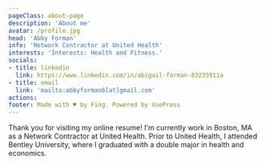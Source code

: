 ```yaml
---
pageClass: about-page
description: 'About me'
avatar: /profile.jpg
head: 'Abby Forman'
info: 'Network Contractor at United Health'
interests: 'Interests: Health and Fitness.'
socials:
- title: linkedin
  link: https://www.linkedin.com/in/abigail-forman-83235911a
- title: email
  link: 'mailto:abbyforman6[at]gmail.com'
actions:
footer: Made with ♥ by Fing. Powered by VuePress
---
```


<AboutCard :frontmatter="$page.frontmatter" >

Thank you for visiting my online resume! I'm currently work in Boston, MA as a
Network Contractor at United Health. Prior to United Health, I attended
Bentley University, where I graduated with a double major in health and
economics.

</AboutCard>

<style lang="stylus">

.theme-container.about-page .page
  background-color #e6ecf0
  min-height calc(100vh)
  
  .last-updated
    display none

</style>
